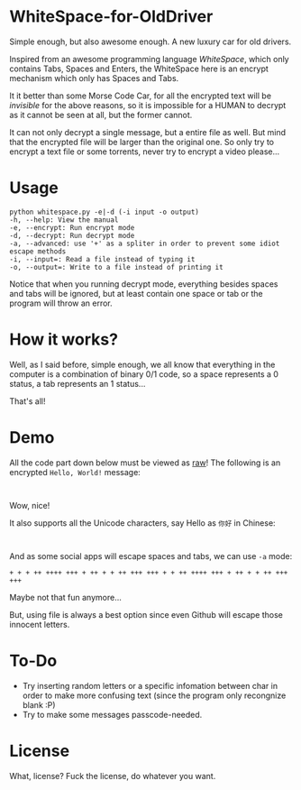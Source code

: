 # WhiteSpace-for-OldDriver
Simple enough, but also awesome enough. A new luxury car for old drivers.

Inspired from an awesome programming language *WhiteSpace*, which only contains Tabs, Spaces and Enters, the WhiteSpace here is an encrypt mechanism which only has Spaces and Tabs.

It it better than some Morse Code Car, for all the encrypted text will be *invisible* for the above reasons, so it is impossible for a HUMAN to decrypt as it cannot be seen at all, but the former cannot.

It can not only decrypt a single message, but a entire file as well. But mind that the encrypted file will be larger than the original one. So only try to encrypt a text file or some torrents, never try to encrypt a video please...

# Usage
```
python whitespace.py -e|-d (-i input -o output)
-h, --help: View the manual
-e, --encrypt: Run encrypt mode
-d, --decrypt: Run decrypt mode
-a, --advanced: use '+' as a spliter in order to prevent some idiot escape methods
-i, --input=: Read a file instead of typing it
-o, --output=: Write to a file instead of printing it
```
Notice that when you running decrypt mode, everything besides spaces and tabs will be ignored, but at least contain one space or tab or the program will throw an error.

# How it works?
Well, as I said before, simple enough, we all know that everything in the computer is a combination of binary 0/1 code, so a space represents a 0 status, a tab represents an 1 status...

That's all!

# Demo
All the code part down below must be viewed as [raw](https://raw.githubusercontent.com/hanbang-wang/WhiteSpace-for-OldDriver/master/README.md)!
The following is an encrypted `Hello, World!` message:
```
 	  	    		  	 	 		 		   		 		   		 				  	 		    	      	 	 			 		 				 			  	  		 		   		  	    	    	
```
Wow, nice!

It also supports all the Unicode characters, say Hello as `你好` in Chinese:
```
			  	  	 				 		 	     			  	 		 	  	 		 				 	
```
And as some social apps will escape spaces and tabs, we can use `-a` mode:
```
+ + + ++ ++++ +++ + ++ + + ++ +++ +++ + + ++ ++++ +++ + ++ + + ++ +++ +++
```
Maybe not that fun anymore...

But, using file is always a best option since even Github will escape those innocent letters.
# To-Do
- Try inserting random letters or a specific infomation between char in order to make more confusing text (since the program only recongnize blank :P)
- Try to make some messages passcode-needed.

# License
What, license? Fuck the license, do whatever you want.

